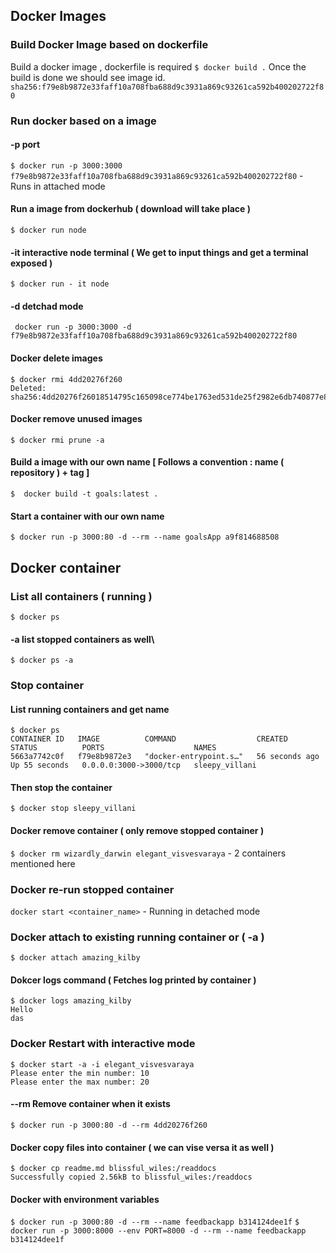 ## Docker Images
### Build Docker Image based on dockerfile
Build a docker image , dockerfile is required
`$ docker build .`
Once the build is done we should see image id.
`sha256:f79e8b9872e33faff10a708fba688d9c3931a869c93261ca592b400202722f80`

### Run docker based on a image
#### -p port
`$ docker run -p 3000:3000 f79e8b9872e33faff10a708fba688d9c3931a869c93261ca592b400202722f80` - Runs in attached mode
#### Run a image from  dockerhub ( download will take place )
`$ docker run node`
#### -it interactive node terminal ( We get to input things and get a terminal exposed )
`$ docker run - it node`
#### -d detchad mode
` docker run -p 3000:3000 -d f79e8b9872e33faff10a708fba688d9c3931a869c93261ca592b400202722f80`
#### Docker delete images
```
$ docker rmi 4dd20276f260
Deleted: sha256:4dd20276f26018514795c165098ce774be1763ed531de25f2982e6db740877e8
```
#### Docker remove unused images
`$ docker rmi prune -a`

#### Build a image with our own name [ Follows a convention : name ( repository ) + tag ]
`$  docker build -t goals:latest .`
#### Start a container with our own name
`$ docker run -p 3000:80 -d --rm --name goalsApp a9f814688508`

## Docker container
### List all containers ( running )
`$ docker ps`
#### -a list stopped containers as well\
`$ docker ps -a`
### Stop container
#### List running containers and get name
```
$ docker ps
CONTAINER ID   IMAGE          COMMAND                  CREATED          STATUS          PORTS                    NAMES
5663a7742c0f   f79e8b9872e3   "docker-entrypoint.s…"   56 seconds ago   Up 55 seconds   0.0.0.0:3000->3000/tcp   sleepy_villani

```
#### Then stop the container
`$ docker stop sleepy_villani`
#### Docker remove container ( only remove stopped container )
`$ docker rm wizardly_darwin elegant_visvesvaraya` - 2 containers mentioned here
### Docker re-run stopped container
`docker start <container_name>` - Running in detached mode

### Docker attach to existing running container or ( -a )
`$ docker attach amazing_kilby`


#### Dokcer logs command ( Fetches log printed by container )
```
$ docker logs amazing_kilby
Hello
das
```

### Docker Restart with interactive mode
```
$ docker start -a -i elegant_visvesvaraya
Please enter the min number: 10
Please enter the max number: 20
```
#### --rm Remove container when it exists 
`$ docker run -p 3000:80 -d --rm 4dd20276f260`

#### Docker copy files into container ( we can vise versa it as well )
```
$ docker cp readme.md blissful_wiles:/readdocs
Successfully copied 2.56kB to blissful_wiles:/readdocs
```

#### Docker with environment variables 
`$ docker run -p 3000:80 -d --rm --name feedbackapp b314124dee1f`
`$ docker run -p 3000:8000 --env PORT=8000 -d --rm --name feedbackapp b314124dee1f`




